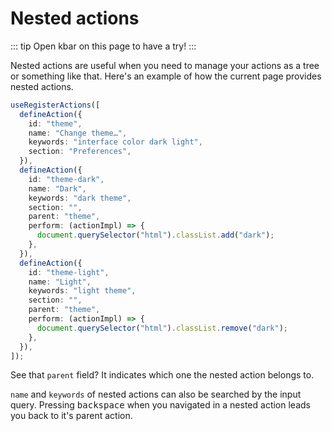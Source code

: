 # Nested actions

::: tip
Open kbar on this page to have a try!
:::

Nested actions are useful when you need to manage your actions as a tree or something like that. Here's an example of how the current page provides nested actions.

```typescript
useRegisterActions([
  defineAction({
    id: "theme",
    name: "Change theme…",
    keywords: "interface color dark light",
    section: "Preferences",
  }),
  defineAction({
    id: "theme-dark",
    name: "Dark",
    keywords: "dark theme",
    section: "",
    parent: "theme",
    perform: (actionImpl) => {
      document.querySelector("html").classList.add("dark");
    },
  }),
  defineAction({
    id: "theme-light",
    name: "Light",
    keywords: "light theme",
    section: "",
    parent: "theme",
    perform: (actionImpl) => {
      document.querySelector("html").classList.remove("dark");
    },
  }),
]);
```

See that `parent` field? It indicates which one the nested action belongs to.

`name` and `keywords` of nested actions can also be searched by the input query. Pressing <kbd>backspace</kbd> when you navigated in a nested action leads you back to it's parent action.

<script setup>
import { useRegisterActions, defineAction } from '../../src';

useRegisterActions([
  defineAction({
    id: "theme",
    name: "Change theme…",
    keywords: "interface color dark light",
    section: "Preferences",
  }),
  defineAction({
    id: "theme-dark",
    name: "Dark",
    keywords: "dark theme",
    section: "",
    parent: "theme",
    perform: (actionImpl) => {
      document.querySelector("html").classList.add("dark");
    },
  }),
  defineAction({
    id: "theme-light",
    name: "Light",
    keywords: "light theme",
    section: "",
    parent: "theme",
    perform: (actionImpl) => {
      document.querySelector("html").classList.remove("dark");
    },
  }),
]);
</script>
